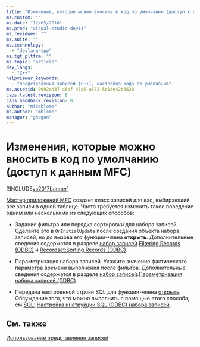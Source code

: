 ```yaml
---
title: "Изменения, которые можно вносить в код по умолчанию (доступ к данным MFC) | Microsoft Docs"
ms.custom: ""
ms.date: "12/05/2016"
ms.prod: "visual-studio-dev14"
ms.reviewer: ""
ms.suite: ""
ms.technology: 
  - "devlang-cpp"
ms.tgt_pltfrm: ""
ms.topic: "article"
dev_langs: 
  - "C++"
helpviewer_keywords: 
  - "представления записей [C++], настройка кода по умолчанию"
ms.assetid: 9992ed37-a6bf-45a5-a572-5c14e42b6628
caps.latest.revision: 8
caps.handback.revision: 8
author: "mikeblome"
ms.author: "mblome"
manager: "ghogen"
---
```

# Изменения, которые можно вносить в код по умолчанию (доступ к данным MFC)
[!INCLUDE[vs2017banner](../assembler/inline/includes/vs2017banner.md)]

[Мастер приложений MFC](../mfc/reference/database-support-mfc-application-wizard.md) создает класс записей для вас, выбирающий все записи в одной таблице.  Часто требуется изменить такое поведение одним или несколькими из следующих способов:  
  
-   Задание фильтра или порядка сортировки для набора записей.  Сделайте это в `OnInitialUpdate` после создания объекта набора записей, но до вызова его функции\-члена **открыть**.  Дополнительные сведения содержатся в разделе [набор записей](../data/odbc/recordset-filtering-records-odbc.md).[](../data/odbc/recordset-filtering-records-odbc.md "Recordset: Filtering Records (ODBC)")[Filtering Records \(ODBC\)](../data/odbc/recordset-filtering-records-odbc.md) и [Recordset:](../data/odbc/recordset-sorting-records-odbc.md)[](../data/odbc/recordset-sorting-records-odbc.md "Recordset: Sorting Records (ODBC)")[Sorting Records \(ODBC\)](../data/odbc/recordset-sorting-records-odbc.md).  
  
-   Параметризация набора записей.  Укажите значение фактического параметра времени выполнения после фильтра.  Дополнительные сведения содержатся в разделе [набор записей](../data/odbc/recordset-parameterizing-a-recordset-odbc.md).[Параметризация набора записей \(ODBC\)](../data/odbc/recordset-parameterizing-a-recordset-odbc.md)  
  
-   Передача настроенной строки SQL для функции\-члена [открыть](../Topic/CRecordset::Open.md).  Обсуждение того, что можно выполнить с помощью этого способа, см [SQL:](../data/odbc/sql-customizing-your-recordset’s-sql-statement-odbc.md).[](../data/odbc/sql-customizing-your-recordset’s-sql-statement-odbc.md "SQL: Customizing Your Recordset’s SQL Statement (ODBC)")[Настройка инструкции SQL \(ODBC\) набора записей](../data/odbc/sql-customizing-your-recordset’s-sql-statement-odbc.md).  
  
## См. также  
 [Использование представления записей](../data/using-a-record-view-mfc-data-access.md)